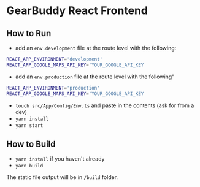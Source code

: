 # GearBuddy React Frontend

## How to Run

- add an `env.development` file at the route level with the following:

```bash
REACT_APP_ENVIRONMENT='development'
REACT_APP_GOOGLE_MAPS_API_KEY='YOUR_GOOGLE_API_KEY
```

- add an `env.production` file at the route level with the following"

```bash
REACT_APP_ENVIRONMENT='production'
REACT_APP_GOOGLE_MAPS_API_KEY='YOUR_GOOGLE_API_KEY
```

- `touch src/App/Config/Env.ts` and paste in the contents (ask for from a dev)
- `yarn install`
- `yarn start`

## How to Build

- `yarn install` if you haven't already
- `yarn build`

The static file output will be in `/build` folder.
